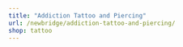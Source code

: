 ```yaml
---
title: "Addiction Tattoo and Piercing"
url: /newbridge/addiction-tattoo-and-piercing/
shop: tattoo
---
```

